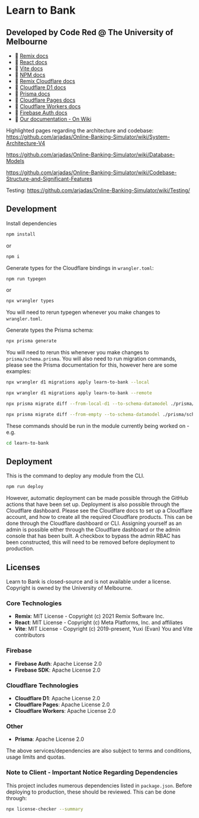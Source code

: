 # Learn to Bank
## Developed by Code Red @ The University of Melbourne

- 📖 [Remix docs](https://remix.run/docs)
- 📖 [React docs](https://react.dev/reference/react)
- 📖 [Vite docs](https://vite.dev/guide/)
- 📖 [NPM docs](https://docs.npmjs.com/)
- 📖 [Remix Cloudflare docs](https://remix.run/guides/vite#cloudflare)
- 📖 [Cloudflare D1 docs](https://developers.cloudflare.com/d1/)
- 📖 [Prisma docs](https://www.prisma.io/docs/orm/overview/databases/cloudflare-d1)
- 📖 [Cloudflare Pages docs](https://developers.cloudflare.com/pages/)
- 📖 [Cloudflare Workers docs](https://developers.cloudflare.com/workers/)
- 📖 [Firebase Auth docs](https://firebase.google.com/docs/auth)
- 📖 [Our documentation - On Wiki](https://github.com/arjadas/Online-Banking-Simulator/wiki)

Highlighted pages regarding the architecture and codebase:
https://github.com/arjadas/Online-Banking-Simulator/wiki/System-Architecture-V4

https://github.com/arjadas/Online-Banking-Simulator/wiki/Database-Models

https://github.com/arjadas/Online-Banking-Simulator/wiki/Codebase-Structure-and-Significant-Features

Testing:
https://github.com/arjadas/Online-Banking-Simulator/wiki/Testing/

## Development
Install dependencies
```sh
npm install
```
or
```sh
npm i
```

Generate types for the Cloudflare bindings in `wrangler.toml`:
```sh
npm run typegen
```
or
```sh
npx wrangler types
```
You will need to rerun typegen whenever you make changes to `wrangler.toml`.

Generate types the Prisma schema:
```sh
npx prisma generate
```
You will need to rerun this whenever you make changes to `prisma/schema.prisma`. You will also need to run migration commands, please see the Prisma documentation for this, however here are some examples:
```sh
npx wrangler d1 migrations apply learn-to-bank --local
```
```sh
npx wrangler d1 migrations apply learn-to-bank --remote
```
```sh
npx prisma migrate diff --from-local-d1 --to-schema-datamodel ./prisma/schema.prisma --script --output migrations/0004.sql
```
```sh
npx prisma migrate diff --from-empty --to-schema-datamodel ./prisma/schema.prisma --script > migrations/0004.sql
```
These commands should be run in the module currently being worked on - e.g.

```sh
cd learn-to-bank
``` 
## Deployment
This is the command to deploy any module from the CLI.
```sh
npm run deploy
```
However, automatic deployment can be made possible through the GitHub actions that have been set up. Deployment is also possible through the Cloudflare dashboard. Please see the Cloudflare docs to set up a Cloudflare account, and how to create all the required Cloudflare products. This can be done through the Cloudflare dashboard or CLI. Assigning yourself as an admin is possible either through the Cloudflare dashboard or the admin console that has been built. A checkbox to bypass the admin RBAC has been constructed, this will need to be removed before deployment to production.

## Licenses
Learn to Bank is closed-source and is not available under a license. Copyright is owned by the University of Melbourne.

### Core Technologies
- **Remix**: MIT License - Copyright (c) 2021 Remix Software Inc.
- **React**: MIT License - Copyright (c) Meta Platforms, Inc. and affiliates
- **Vite**: MIT License - Copyright (c) 2019-present, Yuxi (Evan) You and Vite contributors

### Firebase
- **Firebase Auth**: Apache License 2.0
- **Firebase SDK**: Apache License 2.0

### Cloudflare Technologies
- **Cloudflare D1**: Apache License 2.0
- **Cloudflare Pages**: Apache License 2.0
- **Cloudflare Workers**: Apache License 2.0

### Other
- **Prisma**: Apache License 2.0

The above services/dependencies are also subject to terms and conditions, usage limits and quotas.

### Note to Client - Important Notice Regarding Dependencies
This project includes numerous dependencies listed in `package.json`. Before deploying to production, these should be reviewed. This can be done through:
```sh
npx license-checker --summary
```
